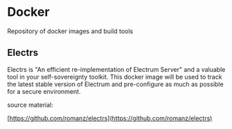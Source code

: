 # Docker
Repository of docker images and build tools

## Electrs

Electrs is "An efficient re-implementation of Electrum Server" and a valuable tool in your self-sovereignty toolkit. This docker image will be used to track the latest stable version of Electrum and pre-configure as much as possible for a secure environment.

source material:

[https://github.com/romanz/electrs](https://github.com/romanz/electrs)
